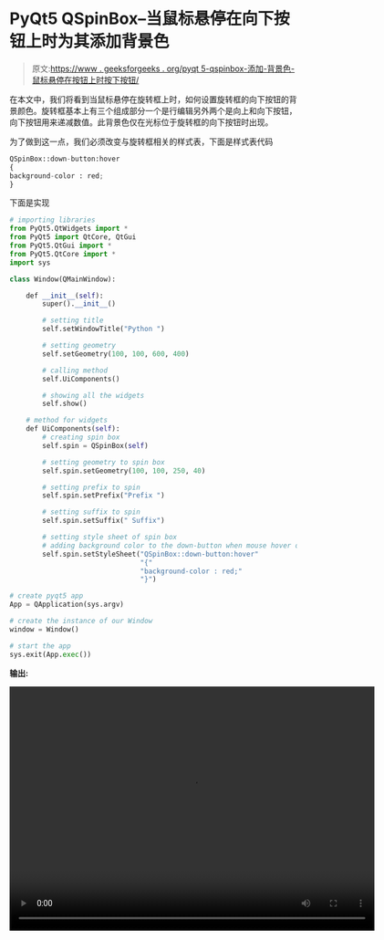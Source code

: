 # PyQt5 QSpinBox–当鼠标悬停在向下按钮上时为其添加背景色

> 原文:[https://www . geeksforgeeks . org/pyqt 5-qspinbox-添加-背景色-鼠标悬停在按钮上时按下按钮/](https://www.geeksforgeeks.org/pyqt5-qspinbox-adding-background-color-to-the-down-button-when-mouse-hover-over-it/)

在本文中，我们将看到当鼠标悬停在旋转框上时，如何设置旋转框的向下按钮的背景颜色。旋转框基本上有三个组成部分一个是行编辑另外两个是向上和向下按钮，向下按钮用来递减数值。此背景色仅在光标位于旋转框的向下按钮时出现。

为了做到这一点，我们必须改变与旋转框相关的样式表，下面是样式表代码

```py
QSpinBox::down-button:hover
{
background-color : red;
}

```

下面是实现

```py
# importing libraries
from PyQt5.QtWidgets import * 
from PyQt5 import QtCore, QtGui
from PyQt5.QtGui import * 
from PyQt5.QtCore import * 
import sys

class Window(QMainWindow):

    def __init__(self):
        super().__init__()

        # setting title
        self.setWindowTitle("Python ")

        # setting geometry
        self.setGeometry(100, 100, 600, 400)

        # calling method
        self.UiComponents()

        # showing all the widgets
        self.show()

    # method for widgets
    def UiComponents(self):
        # creating spin box
        self.spin = QSpinBox(self)

        # setting geometry to spin box
        self.spin.setGeometry(100, 100, 250, 40)

        # setting prefix to spin
        self.spin.setPrefix("Prefix ")

        # setting suffix to spin
        self.spin.setSuffix(" Suffix")

        # setting style sheet of spin box
        # adding background color to the down-button when mouse hover over it
        self.spin.setStyleSheet("QSpinBox::down-button:hover"
                                "{"
                                "background-color : red;"
                                "}")

# create pyqt5 app
App = QApplication(sys.argv)

# create the instance of our Window
window = Window()

# start the app
sys.exit(App.exec())
```

**输出:**

<video class="wp-video-shortcode" id="video-411876-1" width="640" height="428" preload="metadata" controls=""><source type="video/mp4" src="https://media.geeksforgeeks.org/wp-content/uploads/20200513020555/Python-13-05-2020-02_05_35.mp4?_=1">[https://media.geeksforgeeks.org/wp-content/uploads/20200513020555/Python-13-05-2020-02_05_35.mp4](https://media.geeksforgeeks.org/wp-content/uploads/20200513020555/Python-13-05-2020-02_05_35.mp4)</video>